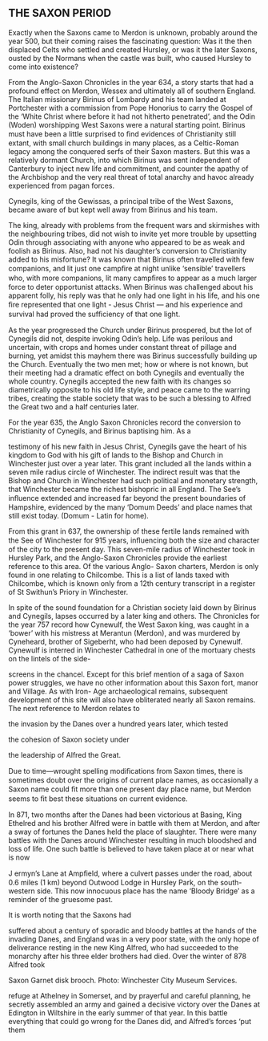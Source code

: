 ## THE SAXON PERIOD

Exactly when the Saxons came to Merdon is
unknown, probably around the year 500, but
their coming raises the fascinating question:
Was it the then displaced Celts who settled
and created Hursley, or was it the later
Saxons, ousted by the Normans when the
castle was built, who caused Hursley to come
into existence?

From the Anglo-Saxon Chronicles in the year
634, a story starts that had a profound effect
on Merdon, Wessex and ultimately all of
southern England. The Italian missionary
Birinus of Lombardy and his team landed at
Portchester with a commission from Pope
Honorius to carry the Gospel of the ‘White
Christ where before it had not hitherto
penetrated’, and the Odin (Woden)
worshipping West Saxons were a natural
starting point. Birinus must have been a little
surprised to ﬁnd evidences of Christianity
still extant, with small church buildings in
many places, as a Celtic-Roman legacy among
the conquered serfs of their Saxon masters.
But this was a relatively dormant Church,
into which Birinus was sent independent of
Canterbury to inject new life and
commitment, and counter the apathy of the
Archbishop and the very real threat of total
anarchy and havoc already experienced from
pagan forces.

Cynegils, king of the Gewissas, a principal
tribe of the West Saxons, became aware of but
kept well away from Birinus and his team.

The king, already with problems from the
frequent wars and skirmishes with the
neighbouring tribes, did not wish to invite yet
more trouble by upsetting Odin through
associating with anyone who appeared to be
as weak and foolish as Birinus. Also, had not
his daughter’s conversion to Christianity
added to his misfortune? It was known that
Birinus often travelled with few companions,
and lit just one campﬁre at night unlike
‘sensible’ travellers who, with more
companions, lit many campﬁres to appear as a
much larger force to deter opportunist attacks.
When Birinus was challenged about his
apparent folly, his reply was that he only had
one light in his life, and his one ﬁre
represented that one light - Jesus Christ — and
his experience and survival had proved the
sufﬁciency of that one light.

As the year progressed the Church under
Birinus prospered, but the lot of Cynegils did
not, despite invoking Odin’s help. Life was
perilous and uncertain, with crops and homes
under constant threat of pillage and burning,
yet amidst this mayhem there was Birinus
successfully building up the Church.
Eventually the two men met; how or where is
not known, but their meeting had a dramatic
effect on both Cynegils and eventually the
whole country. Cynegils accepted the new
faith with its changes so diametrically
opposite to his old life style, and peace came
to the warring tribes, creating the stable
society that was to be such a blessing to
Alfred the Great two and a half centuries
later.

For the year 635, the Anglo Saxon Chronicles
record the conversion to Christianity of
Cynegils, and Birinus baptising him. As a

testimony of his new faith in Jesus Christ,
Cynegils gave the heart of his kingdom to God
with his gift of lands to the Bishop and
Church in Winchester just over a year later.
This grant included all the lands within a
seven mile radius circle of Winchester. The
indirect result was that the Bishop and
Church in Winchester had such political and
monetary strength, that Winchester became
the richest bishopric in all England. The See’s
inﬂuence extended and increased far beyond
the present boundaries of Hampshire,
evidenced by the many ‘Domum Deeds’ and
place names that still exist today. (Domum -
Latin for home).

From this grant in 637, the ownership of
these fertile lands remained with the See of
Winchester for 915 years, inﬂuencing both
the size and character of the city to the
present day. This seven-mile radius of
Winchester took in Hursley Park, and the
Anglo-Saxon Chronicles provide the earliest
reference to this area. Of the various Anglo-
Saxon charters, Merdon is only found in one
relating to Chilcombe. This is a list of lands
taxed with Chilcombe, which is known only
from a 12th century transcript in a register of
St Swithun’s Priory in Winchester.

In spite of the sound foundation for a
Christian society laid down by Birinus and
Cynegils, lapses occurred by a later king and
others. The Chronicles for the year 757 record
how Cynewulf, the West Saxon king, was
caught in a ‘bower’ with his mistress at
Merantun (Merdon), and was murdered by
Cyneheard, brother of Sigeberht, who had
been deposed by Cynewulf. Cynewulf is
interred in Winchester Cathedral in one of
the mortuary chests on the lintels of the side-

screens in the chancel. Except for this brief
mention of a saga of Saxon power struggles,
we have no other information about this
Saxon fort, manor and Village. As with Iron-
Age archaeological remains, subsequent
development of this site will also have
obliterated nearly all Saxon remains. The
next reference to Merdon relates to

the invasion by the Danes over a
hundred years later, which tested

the cohesion of Saxon society under

the leadership of Alfred the Great.

Due to time—wrought spelling
modiﬁcations from Saxon times,
there is sometimes doubt over the
origins of current place names, as
occasionally a Saxon name could ﬁt
more than one present day place
name, but Merdon seems to ﬁt best
these situations on current evidence.

In 871, two months after the Danes
had been victorious at Basing, King
Ethelred and his brother Alfred were
in battle with them at Merdon, and
after a sway of fortunes the Danes
held the place of slaughter. There
were many battles with the Danes
around Winchester resulting in
much bloodshed and loss of life. One
such battle is believed to have taken
place at or near what is now

J ermyn’s Lane at Ampﬁeld, where a
culvert passes under the road, about 0.6 miles
(1 km) beyond Outwood Lodge in Hursley
Park, on the south-western side. This now
innocuous place has the name ‘Bloody Bridge’
as a reminder of the gruesome past.

It is worth noting that the Saxons had

suffered about a century of sporadic and
bloody battles at the hands of the invading
Danes, and England was in a very poor state,
with the only hope of deliverance resting in
the new King Alfred, who had succeeded to
the monarchy after his three elder brothers
had died. Over the winter of 878 Alfred took

 

Saxon Garnet disk brooch.
Photo: Winchester City Museum Services.

refuge at Athelney in Somerset, and by
prayerful and careful planning, he secretly
assembled an army and gained a decisive
victory over the Danes at Edington in
Wiltshire in the early summer of that year. In
this battle everything that could go wrong for
the Danes did, and Alfred’s forces ‘put them
